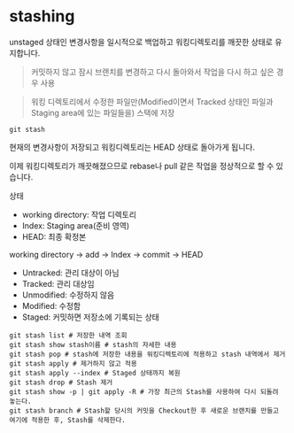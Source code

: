 stashing
========
unstaged 상태인 변경사항을 일시적으로 백업하고 워킹디렉토리를 깨끗한 상태로 유지합니다.
> 커밋하지 않고 잠시 브랜치를 변경하고 다시 돌아와서 작업을 다시 하고 싶은 경우 사용

> 워킹 디렉토리에서 수정한 파일만(Modified이면서 Tracked 상태인 파일과 Staging area에 있는 파일들을) 스택에 저장

<pre><code>git stash</code></pre>
현재의 변경사항이 저장되고 워킹디렉토리는 HEAD 상태로 돌아가게 됩니다.

이제 워킹디렉토리가 깨끗해졌으므로 rebase나 pull 같은 작업을 정상적으로 할 수 있습니다.

상태
* working directory: 작업 디렉토리
* Index: Staging area(준비 영역)
* HEAD: 최종 확정본

working directory -> add -> Index -> commit -> HEAD

* Untracked: 관리 대상이 아님
* Tracked: 관리 대상임
* Unmodified: 수정하지 않음
* Modified: 수정함
* Staged: 커밋하면 저장소에 기록되는 상태

<pre><code>git stash list # 저장한 내역 조회
git stash show stash이름 # stash의 자세한 내용
git stash pop # stash에 저장한 내용을 워킹디렉토리에 적용하고 stash 내역에서 제거
git stash apply # 제거하지 않고 적용
git stash apply --index # Staged 상태까지 복원
git stash drop # Stash 제거
git stash show -p | git apply -R # 가장 최근의 Stash를 사용하여 다시 되돌려 놓는다.
git stash branch # Stash할 당시의 커밋을 Checkout한 후 새로운 브랜치를 만들고 여기에 적용한 후, Stash를 삭제한다.</code></pre>
